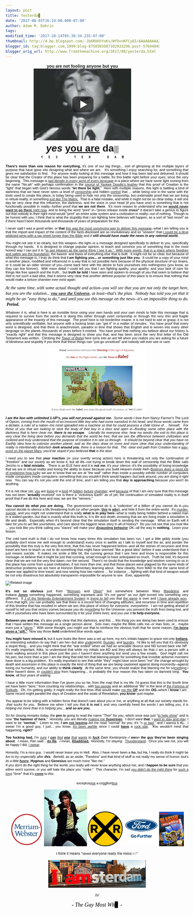 ```yaml
---
layout: post
title: Yesterda▊
date: '2017-08-03T16:19:00.000-07:00'
author: Adam M. Dobrin
tags: 
modified_time: '2017-10-14T05:30:34.235-07:00'
thumbnail: http://4.bp.blogspot.com/-Jb6R86hYoKs/WYOvnNfCy8I/AAAAAAAAAZE/wavWhgWW1DEq9Mv14Xzm4h0yWzPQogRngCK4BGAYYCw/s72-c/image-796056.png
blogger_id: tag:blogger.com,1999:blog-8758503587102933296.post-5769484889365160147
blogger_orig_url: http://www.fromthemachine.org/2017/08/yesterda.html
---
```


<div dir="ltr"><div class="gmail_quote"><div dir="ltr"><div class="gmail_quote"><div dir="ltr"><div style="text-align:center"><b><font face="arial black, sans-serif">you are not fooling anyone but you</font></b></div><div style="text-align:center"><a href="http://meetdaeyeora.fromthemachine.org/x/c?c=1269379&amp;l=bc705bde-0c4f-40d0-8ed6-24828cfe0298&amp;r=ab4f9e3a-b0d2-4af1-bda1-497fe11c1064" class="gmail-m_7076100300235784596playable gmail-playable" target="_blank"><a href="http://4.bp.blogspot.com/-Jb6R86hYoKs/WYOvnNfCy8I/AAAAAAAAAZE/wavWhgWW1DEq9Mv14Xzm4h0yWzPQogRngCK4BGAYYCw/s1600/image-796056.png"><img src="reqs/4.bp.blogspot.com/-Jb6R86hYoKs/WYOvnNfCy8I/AAAAAAAAAZE/wavWhgWW1DEq9Mv14Xzm4h0yWzPQogRngCK4BGAYYCw/s320/image-796056.png"  border="0" alt="" id="BLOGGER_PHOTO_ID_6450192179494308802" /></a></a><b><font size="6" face="arial black, sans-serif"><br></font></b></div><div style="text-align:center"><b><font size="6" face="arial black, sans-serif"><i>yes</i> <a href="http://meetdaeyeora.fromthemachine.org/x/c?c=1269379&amp;l=b17c75e9-92fd-46f5-84c4-e5d17ea219c5&amp;r=ab4f9e3a-b0d2-4af1-bda1-497fe11c1064" target="_blank">you are</a> da</font></b><span style="background-color:rgb(241,241,241);color:rgb(0,0,0);font-family:Verdana,sans-serif;font-size:22px">▒</span></div><div><div style="text-align:center"><font size="1" face="monospace, monospace"><b>Y</b></font><b style="font-family:monospace,monospace;font-size:x-small">   </b><b style="font-family:monospace,monospace;font-size:x-small">E</b><b style="font-family:monospace,monospace;font-size:x-small">   </b><b style="font-family:monospace,monospace;font-size:x-small">S</b><b style="font-family:monospace,monospace;font-size:x-small">  <font color="#ffffff">,</font></b><b style="font-family:monospace,monospace;font-size:x-small"><font color="#ffffff">JUPI</font> </b><b style="font-family:monospace,monospace;font-size:x-small"> T</b><b style="font-family:monospace,monospace;font-size:x-small">   </b><b style="font-family:monospace,monospace;font-size:x-small">E</b><b style="font-family:monospace,monospace;font-size:x-small">   </b><b style="font-family:monospace,monospace;font-size:x-small">R</b><b style="font-family:monospace,monospace;font-size:x-small"> <font color="#ffffff">I</font></b><b style="font-family:monospace,monospace;font-size:x-small"><font color="#ffffff">DA RE</font>  </b><b style="font-family:monospace,monospace;font-size:x-small">D</b><b style="font-family:monospace,monospace;font-size:x-small">   </b><b style="font-family:monospace,monospace;font-size:x-small">A</b><b style="font-family:monospace,monospace;font-size:x-small">   </b><b style="font-family:monospace,monospace;font-size:x-small;background-color:rgb(204,204,204)">M</b></div><div style="text-align:center"><br></div><div class="gmail-m_7076100300235784596m_7246482726343050117gmail_signature" style="text-align:left"><center><div style="width:600px;text-align:justify"><div class="gmail-m_7076100300235784596m_7246482726343050117gmail_signature"><div style="color:rgb(0,0,0)"><div class="gmail-m_7076100300235784596m_7246482726343050117gmail_signature" style="font-size:11px;font-family:Verdana,Arial,Helvetica,sans-serif"><strong>There&#39;s more than one reason for everything,</strong> it&#39;s one of our big things... sort of glimpsing at the multiple layers of purpose that have gone into designing what and where we are.   It&#39;s something I enjoy searching for, and something that gives me satisfaction to find.   For anyone really looking at this message and how it has been laid and delivered, it should be clear that the Creator of this place has been preparing for a battle, for this battle right before your eyes; since the very beginning.  This message is <a href="http://meetdaeyeora.fromthemachine.org/x/c?c=1269379&amp;l=40f41837-0c67-4c22-9340-f4a7521c3f2f&amp;r=ab4f9e3a-b0d2-4af1-bda1-497fe11c1064" target="_blank">laid literally in every word of every language</a> in a place where we have some light coming from the name &quot;No-ah&quot; with perhaps confirmation in the <a href="http://meetdaeyeora.fromthemachine.org/x/c?c=1269379&amp;l=97d5a9a7-1755-4fce-b213-c449448be85a&amp;r=ab4f9e3a-b0d2-4af1-bda1-497fe11c1064" target="_blank">source of Yankee Doodle&#39;s feather</a> that this proof of Creation is the &quot;light&quot; that began with God&#39;s famous words &quot;<strong>let there be light.</strong>&quot;  Here with multiple reasons, this light is battling a kind of darkness that we have never seen--a level of <a href="http://meetdaeyeora.fromthemachine.org/x/c?c=1269379&amp;l=721bff4d-3487-455e-b0c5-4ddcf619a5b8&amp;r=ab4f9e3a-b0d2-4af1-bda1-497fe11c1064" target="_blank">censorship</a> and hidden <a href="http://meetdaeyeora.fromthemachine.org/x/c?c=1269379&amp;l=ec16fc56-e75f-438f-b6aa-dad4c332e216&amp;r=ab4f9e3a-b0d2-4af1-bda1-497fe11c1064" target="_blank">control</a> that ... while being one in the same with the tools used to create this place, is today being used to hide not only the censorship, but undeniable proof that we are living in virtual reality, in something <a href="http://meetdaeyeora.fromthemachine.org/x/c?c=1269379&amp;l=d81ad9f8-1bae-400e-8830-e268cbc74adf&amp;r=ab4f9e3a-b0d2-4af1-bda1-497fe11c1064" target="_blank">just like The Matrix.</a>  That is a fatal mistake, and while it might not be so clear today, it will one day be very clear that this influence, the darkness, and the voice in your head (if you have one) is something that is not functionally possible in reality--further proof that <b>we are not there</b>.  It&#39;s more reason to understand why we <a href="http://meetdaeyeora.fromthemachine.org/x/c?c=1269379&amp;l=691d90b4-48ee-43c1-89ad-2be2d772d155&amp;r=ab4f9e3a-b0d2-4af1-bda1-497fe11c1064"><b>would never want to go there</b> right now</a>, and to bring the word &quot;print&quot; in--&quot;press release inside <strong>cross&quot; </strong>it doesn&#39;t take a genius to figure out that nobody in their right mind would &quot;print&quot; an entire solar system and a civilization in reality--out of nothing.  Though to be honest with you, I think that is what the stupidity that I am fighting here believes will happen, as a sort of &quot;last resort&quot; as if there hasn&#39;t been thousands and thousands of years of preparation for this.</div><div class="gmail-m_7076100300235784596m_7246482726343050117gmail_signature" style="font-size:11px;font-family:Verdana,Arial,Helvetica,sans-serif"><br></div><div class="gmail-m_7076100300235784596m_7246482726343050117gmail_signature" style="font-size:11px;font-family:Verdana,Arial,Helvetica,sans-serif">I never said I was a good writer, or <b>that</b> <a href="http://meetdaeyeora.fromthemachine.org/x/c?c=1269379&amp;l=991559b6-c0dc-471e-a461-2a2d4f81d436&amp;r=ab4f9e3a-b0d2-4af1-bda1-497fe11c1064">this was the most convincing way to deliver this message</a>--what I am telling you is that the import and impact of the content of the facts disclosed are so revolutionary and so &quot;unseen&quot; that <a href="http://meetdaeyeora.fromthemachine.org/x/c?c=1269379&amp;l=691d90b4-48ee-43c1-89ad-2be2d772d155&amp;r=ab4f9e3a-b0d2-4af1-bda1-497fe11c1064">I could be a drug addicted pimp with a rap sheet longer than the Bible</a> and <i>it <b>still should have made the news in any rational world.</b></i></div><div class="gmail-m_7076100300235784596m_7246482726343050117gmail_signature" style="font-size:11px;font-family:Verdana,Arial,Helvetica,sans-serif"> </div><div class="gmail-m_7076100300235784596m_7246482726343050117gmail_signature" style="font-size:11px;font-family:Verdana,Arial,Helvetica,sans-serif">You might not see it so clearly, but this weapon--the light--is a message designed specifically to deliver to you, specifically through my hands.  It is designed to change popular opinion, to teach and convince you of something that in the most honest way I can put it is &quot;<a href="http://meetdaeyeora.fromthemachine.org/x/c?c=1269379&amp;l=d55b942f-b482-4cd4-b42b-26527bba5310&amp;r=ab4f9e3a-b0d2-4af1-bda1-497fe11c1064" target="_blank">to see Heaven as the same thing I see it as.&quot;  With more words, that is a place where freedom and safety are the foundation</a>, the basest  and basis of everything else that is built.  It might not be so clear, but because of what this message is, I truly do think that <strong>I <em>am</em> fighting you... or something just like you</strong>.  It could be a copy of your mind in another place, modified and influenced in a way that is not possible here because of the physical structure of our brains, or it could be an older version of you--come back here with the desire to fuck yourselves into nothingness (you know, so they can live forever).  With more detail I could tell you that I am fighting apathy, your apathy; and your lack of care for things like free speech and the truth... but <strong>truth be told</strong> I have seen and spoken to enough of you that seem to believe <em>that Hell is not such a bad idea</em>, that it seems very clear that another defined purpose of this place is to ensure that nothing that would make a torture chamber <em>ever exist again.</em></div><div class="gmail-m_7076100300235784596m_7246482726343050117gmail_signature" style="font-size:11px;font-family:Verdana,Arial,Helvetica,sans-serif"><em><b><br></b></em></div><div class="gmail-m_7076100300235784596m_7246482726343050117gmail_signature"><em><font face="times new roman, serif">At the same time, with some actual thought and action--you will see that you are not only the target here, but you are the solution... <b><a href="http://meetdaeyeora.fromthemachine.org/x/c?c=1269379&amp;l=78992fc0-a105-4226-b213-70dedc11b355&amp;r=ab4f9e3a-b0d2-4af1-bda1-497fe11c1064">you save the Universe</a></b>, at least--that&#39;s the plan.  Nobody has told you yet that it might be an &quot;easy thing to do,&quot; and until you see this message on the news--it&#39;s an impossible thing to do.  <b>Period.</b></font></em></div><div class="gmail-m_7076100300235784596m_7246482726343050117gmail_signature" style="font-size:11px;font-family:Verdana,Arial,Helvetica,sans-serif"><em> </em></div><div class="gmail-m_7076100300235784596m_7246482726343050117gmail_signature" style="font-size:11px;font-family:Verdana,Arial,Helvetica,sans-serif"><em>Whatever it is, </em>what is here is an invisible force using your own hands and your own minds to hide this message that is required to survive from the world--it is doing this either through overt censorship or through the very thin and fragile appearance of the insanity of this message.  The proof here is not borderline insane, it is not hard to see or grasp; it is not only scientifically verifiable, but anyone with a fucking brain can &quot;get it&quot; in a matter of minutes.  You have proof that every word is designed, and that there is anachronism, paradox in time that shows that English and is woven into every other language on the planet--thousands of years before it existed.  You have proof that nothing you believe about our history is &quot;exactly right&quot; and that this message is designed to show you that, and has been since the very first letter of the Old Testament was written.  Climbing the <em><a href="http://meetdaeyeora.fromthemachine.org/x/c?c=1269379&amp;l=d81ad9f8-1bae-400e-8830-e268cbc74adf&amp;r=ab4f9e3a-b0d2-4af1-bda1-497fe11c1064" target="_blank">Tower of Babel</a></em> here turns into an ant hill when you realize you are asking for a future of blindness and stupidity if you think that these things can &quot;just go unnoticed&quot; and nobody will ever see or care.</div><div class="gmail-m_7076100300235784596m_7246482726343050117gmail_signature" style="font-size:11px;font-family:Verdana,Arial,Helvetica,sans-serif"><br></div><div class="gmail-m_7076100300235784596m_7246482726343050117gmail_signature" style="font-size:11px;font-family:Verdana,Arial,Helvetica,sans-serif;text-align:center"><a href="http://meetdaeyeora.fromthemachine.org/x/c?c=1269379&amp;l=15570370-c484-4e4f-a73b-d92285ea48bf&amp;r=ab4f9e3a-b0d2-4af1-bda1-497fe11c1064"><a href="http://3.bp.blogspot.com/-A7EwTxDuK3E/WYOvnQukznI/AAAAAAAAAZU/Lti-OzFAeIgzBcH6NP9bN3StKKUsS8vEQCK4BGAYYCw/s1600/image-796957.png"><img src="reqs/3.bp.blogspot.com/-A7EwTxDuK3E/WYOvnQukznI/AAAAAAAAAZU/Lti-OzFAeIgzBcH6NP9bN3StKKUsS8vEQCK4BGAYYCw/s320/image-796957.png"  border="0" alt="" id="BLOGGER_PHOTO_ID_6450192180364758642" /></a></a><br></div><div class="gmail-m_7076100300235784596m_7246482726343050117gmail_signature" style="font-size:11px;font-family:Verdana,Arial,Helvetica,sans-serif"> </div><div class="gmail-m_7076100300235784596m_7246482726343050117gmail_signature" style="font-size:11px;font-family:Verdana,Arial,Helvetica,sans-serif"><em><strong>I am the lion with unlimited 1-UP&#39;s, you will not prevail against me.</strong>  Some words I love from Nancy Farmer&#39;s </em>The Lord of Opium<em>, coming from the mouth of an innocent little boy who had some nanodust in his head, and those words came from a dictator, a ruler of a nation--his mind uploaded into a machine so that he could possess a child /clone of ... himself.   For those of you that are looking to stick the body of that boy in a door and open in--flooding some other place with the darkness that is here--hear me, <strong>there is no escape</strong>.   Literally for everyone else, hear my words--the exit to this place is very clear the living door before you demands that the world be free, that we see the difference between civilization and civilized and truly understand that the purpose of creation it to see us through.   It should be beyond clear that you have no Earthly idea how to colonize another planet, and as the days draw on more and more clear that your understanding of reality is intentionally distorted--<strong>look around you</strong>, there is a reason for that.  The  clear exit path from Creation has a <a href="http://meetdaeyeora.fromthemachine.org/x/c?c=1269379&amp;l=d3580738-324a-4e43-9de4-6c30c09f8046&amp;r=ab4f9e3a-b0d2-4af1-bda1-497fe11c1064" target="_blank">way-point on the planet Mars</a>; you&#39;d be stupid if you believed </em><strong>that</strong><em> is the door.</em></div><div class="gmail-m_7076100300235784596m_7246482726343050117gmail_signature" style="font-size:11px;font-family:Verdana,Arial,Helvetica,sans-serif"> </div><div class="gmail-m_7076100300235784596m_7246482726343050117gmail_signature" style="font-size:11px;font-family:Verdana,Arial,Helvetica,sans-serif">I need you to see that <strong>your inaction</strong> (or your overtly wrong action) here is threatening not only the continuation of &quot;freedom&quot; and our society as we know it, but all life--not trying to break down this wall of censorship that the Bible calls Jericho is a <strong>fatal mistake.   </strong>There is an ELE here and it is <strong>not me</strong>, it&#39;s <em>your silence</em>--it&#39;s the possibility of losing knowledge that we are in virtual reality and losing the ability to leave because you build<em> Heaven inside Hell</em>--<a href="http://meetdaeyeora.fromthemachine.org/x/c?c=1269379&amp;l=383349e2-114f-4720-9aa1-00537a823e4e&amp;r=ab4f9e3a-b0d2-4af1-bda1-497fe11c1064" target="_blank">Bostrom does a good job of explaining how luc</a>ky we are to know that we are at &quot;the wall&quot; rather than inside a possibly infinite number of computers inside computers inside computers--something that you wouldn&#39;t think would happen--but look around, <em>you are doing it right now.  </em>You can say it&#39;s not you until the end of time, and I am telling you that <strong>day is approaching</strong> because you won&#39;t do anything.</div><div class="gmail-m_7076100300235784596m_7246482726343050117gmail_signature" style="font-size:11px;font-family:Verdana,Arial,Helvetica,sans-serif"> </div><div class="gmail-m_7076100300235784596m_7246482726343050117gmail_signature" style="font-size:11px;font-family:Verdana,Arial,Helvetica,sans-serif">If it is not clear yet, <a href="http://meetdaeyeora.fromthemachine.org/x/c?c=1269379&amp;l=574ba426-a928-4012-a6cb-85c748d754e0&amp;r=ab4f9e3a-b0d2-4af1-bda1-497fe11c1064" target="_blank">you</a> are <a href="http://meetdaeyeora.fromthemachine.org/x/c?c=1269379&amp;l=48d69a85-6ff4-4da9-90bc-e37e31ba19e0&amp;r=ab4f9e3a-b0d2-4af1-bda1-497fe11c1064" target="_blank">living</a> in a <a href="http://meetdaeyeora.fromthemachine.org/x/c?c=1269379&amp;l=02006393-bafe-47bd-ad6c-ad5e4889e833&amp;r=ab4f9e3a-b0d2-4af1-bda1-497fe11c1064" target="_blank">kind</a> of <em><a href="http://meetdaeyeora.fromthemachine.org/x/c?c=1269379&amp;l=d10b4e48-a2a3-4fb1-bb9c-82795608c66d&amp;r=ab4f9e3a-b0d2-4af1-bda1-497fe11c1064" target="_blank">hidden</a> <a href="http://meetdaeyeora.fromthemachine.org/x/c?c=1269379&amp;l=1e2bafd3-cbf4-46cb-8b9f-8f5322ac441e&amp;r=ab4f9e3a-b0d2-4af1-bda1-497fe11c1064" target="_blank">torture</a> <a href="http://meetdaeyeora.fromthemachine.org/x/c?c=1269379&amp;l=748ea471-a80c-4055-adf6-0f3b29e8835b&amp;r=ab4f9e3a-b0d2-4af1-bda1-497fe11c1064" target="_blank">chamber</a></em>, and <a href="http://meetdaeyeora.fromthemachine.org/x/c?c=1269379&amp;l=2d8ce647-2f61-437d-b0b9-9e4e8ef172c2&amp;r=ab4f9e3a-b0d2-4af1-bda1-497fe11c1064" target="_blank">because</a> of that I am very sure that this message has not been &quot;<strong>actually</strong> received&quot; nor is there a &quot;victorious Earth&quot; as of yet, the continuation of simulated reality is in itself proof that if we do this here and now, we are the &quot;winners.&quot;</div><div class="gmail-m_7076100300235784596m_7246482726343050117gmail_signature" style="font-size:11px;font-family:Verdana,Arial,Helvetica,sans-serif"> </div><div class="gmail-m_7076100300235784596m_7246482726343050117gmail_signature" style="font-size:11px;font-family:Verdana,Arial,Helvetica,sans-serif"><strong>You cannot do what <em>you are</em> doing.</strong>  The government cannot do it, a &quot;collective&#39; of a billion of you cannot do it--you cannot decide to silence a life threatening truth (or <i>other people</i>, <b><a href="http://meetdaeyeora.fromthemachine.org/x/c?c=1269379&amp;l=7e458dfc-b4c1-46e1-bea3-fe8ede8d217e&amp;r=ab4f9e3a-b0d2-4af1-bda1-497fe11c1064">this</a> is <a href="http://meetdaeyeora.fromthemachine.org/x/c?c=1269379&amp;l=d793a70e-56c3-4f63-bedd-1c3fb872cffe&amp;r=ab4f9e3a-b0d2-4af1-bda1-497fe11c1064">why</a></b>), and hide it from the entire world.  It&#39;s <a href="http://meetdaeyeora.fromthemachine.org/x/c?c=1269379&amp;l=b5fca632-29e6-49f6-812f-108d88e7ca6a&amp;r=ab4f9e3a-b0d2-4af1-bda1-497fe11c1064">murder-suicide</a>, and you might not understand that is really <b>what is in play here</b>--what is really being hidden behind a naked man in a walled garden--but that is exactly what this truth is, it is life and death--knowing that we are living inside a simulation is life and death.  Especially when it&#39;s beyond clear that the simulation itself is sending the message.  What on Earth will it take for you to act like yourselves, and care about the biggest news story in all of history?  Do you not see that you look like ... you look like you think calling you &quot;slaves&quot; will make your <b><a href="http://meetdaeyeora.fromthemachine.org/x/c?c=1269379&amp;l=8103baf0-a8f3-4514-be04-68168cb11391&amp;r=ab4f9e3a-b0d2-4af1-bda1-497fe11c1064">disgusting behavior</a></b> OK--all the way to <b>nothing.  </b>Learn your lesson.</div><div class="gmail-m_7076100300235784596m_7246482726343050117gmail_signature" style="font-size:11px;font-family:Verdana,Arial,Helvetica,sans-serif"> </div><div class="gmail-m_7076100300235784596m_7246482726343050117gmail_signature" style="font-size:11px;font-family:Verdana,Arial,Helvetica,sans-serif">The cold hard truth is that I do not know how many times this simulation has been run, I get a little giddy inside (you probably don&#39;t know me well enough to understand) every once in awhile as I talk to myself and the air, and ponder the possibility that this truly is the very first time, that this has never happened before--and all the stories of recursion and time travel are here to teach us not to do something that might have seemed &quot;like a good idea&quot; before it was understood that it just means suicide.  It makes me smile a little bit, the cunning genius that I see here and know is responsible for this message--to believe that it might be just that cunning, smart enough to have anticipated so much.  Truth be told, it&#39;s beyond clear that we are not the very first dawn--nor the second.  There&#39;s no doubt that the knowledge and wisdom coming to us in this place has come from a past civilization, if not more than one; and that those places were plagued by the same kinds of destructive problems we are here at Horizon Elementary learning about.  New clearity, from MAD to the the same kind of insane war applied to time travel; and now seeing how two nations ... for instance ... fighting with <em>that </em>kind of weapon would be not only disastrous but absolutely transparent--impossible for anyone to see.  Ever, apparently.</div><div class="gmail-m_7076100300235784596m_7246482726343050117gmail_signature" style="font-size:11px;font-family:Verdana,Arial,Helvetica,sans-serif"><br></div><div class="gmail-m_7076100300235784596m_7246482726343050117gmail_signature" style="font-size:11px;font-family:Verdana,Arial,Helvetica,sans-serif"><img src="reqs/media.jrn.com/images/b99468706z.1_20150325102230_000_geeafl3i.1-0.jpg" alt="Related image" width="598" height="395" style="margin-right: 0px;"><br><br></div><div class="gmail-m_7076100300235784596m_7246482726343050117gmail_signature" style="font-size:11px;font-family:Verdana,Arial,Helvetica,sans-serif"><strong>It&#39;s not so obvious </strong>just from &quot;<a href="http://meetdaeyeora.fromthemachine.org/x/c?c=1269379&amp;l=764710ea-4ea7-45d3-89cb-bf9d6daf96f4&amp;r=ab4f9e3a-b0d2-4af1-bda1-497fe11c1064" target="_blank">Momsen</a> and <a href="http://meetdaeyeora.fromthemachine.org/x/c?c=1269379&amp;l=a70281c8-c664-468e-bab3-c4df0bff91ef&amp;r=ab4f9e3a-b0d2-4af1-bda1-497fe11c1064" target="_blank">Olsen</a>&quot; but somewhere between Mary <a href="http://meetdaeyeora.fromthemachine.org/x/c?c=1269379&amp;l=ec16fc56-e75f-438f-b6aa-dad4c332e216&amp;r=ab4f9e3a-b0d2-4af1-bda1-497fe11c1064" target="_blank">Magdeline</a> and Indiana <strong><a href="http://meetdaeyeora.fromthemachine.org/x/c?c=1269379&amp;l=a70281c8-c664-468e-bab3-c4df0bff91ef&amp;r=ab4f9e3a-b0d2-4af1-bda1-497fe11c1064" target="_blank">Jones</a></strong> something happened, something important--and &quot;it&#39;s not game&quot; as <em>our light</em> turned into something very different.  It <a href="http://meetdaeyeora.fromthemachine.org/x/c?c=1269379&amp;l=67ab8185-6f9c-4af5-a7c4-593ac718b531&amp;r=ab4f9e3a-b0d2-4af1-bda1-497fe11c1064" target="_blank">J of the Nintendo Entertainment System</a> is <em><a href="http://meetdaeyeora.fromthemachine.org/x/c?c=1269379&amp;l=cee7ad10-3c3b-4948-8844-f62479199bd9&amp;r=ab4f9e3a-b0d2-4af1-bda1-497fe11c1064" target="_blank">trying to tell</a> you</em> that <a href="http://meetdaeyeora.fromthemachine.org/x/c?c=1269379&amp;l=ec16fc56-e75f-438f-b6aa-dad4c332e216&amp;r=ab4f9e3a-b0d2-4af1-bda1-497fe11c1064" target="_blank">the game</a> is over and <a href="http://meetdaeyeora.fromthemachine.org/x/c?c=1269379&amp;l=40f41837-0c67-4c22-9340-f4a7521c3f2f&amp;r=ab4f9e3a-b0d2-4af1-bda1-497fe11c1064" target="_blank">I have already won</a>.  From that light, you can probably see that there is a record here of changing attitudes, and recursion in time and repetition of this timeline that has resulted in where we are--this place of <em>victory for everyone, everywhere</em>.  I am not getting ahead of myself to tell you that victory comes because <em>you do so<a href="http://meetdaeyeora.fromthemachine.org/x/c?c=1269379&amp;l=a1ee5c19-4fb2-409a-9e9b-b6c6b5745067&amp;r=ab4f9e3a-b0d2-4af1-bda1-497fe11c1064" target="_blank">meth</a>ing</em> for the Universe--you prevent the truth from being lost, and with it yourselves who have been surrounded by it for your entire lives; and you use it <strong>to help everyone.</strong></div><div class="gmail-m_7076100300235784596m_7246482726343050117gmail_signature" style="font-size:11px;font-family:Verdana,Arial,Helvetica,sans-serif"><strong> </strong></div><div class="gmail-m_7076100300235784596m_7246482726343050117gmail_signature" style="font-size:11px;font-family:Verdana,Arial,Helvetica,sans-serif"><strong>Between you and me, </strong>it&#39;s also pretty clear that this darkness, and this ... this thing you are doing has been used to ensure that I have written this message as a single person alone.  Solo man; maybe the Bible calls me--or Han Solo, or... maybe even just a &quot;<a href="http://meetdaeyeora.fromthemachine.org/x/c?c=1269379&amp;l=87054f49-d845-4c57-ba02-91bf52f29b89&amp;r=ab4f9e3a-b0d2-4af1-bda1-497fe11c1064" target="_blank">stone</a>.&quot;  With some thought, you might use that to reinforce the obvious truth that for some reason, <strong><a href="http://meetdaeyeora.fromthemachine.org/x/c?c=1269379&amp;l=d55b942f-b482-4cd4-b42b-26527bba5310&amp;r=ab4f9e3a-b0d2-4af1-bda1-497fe11c1064" target="_blank">I&#39;m being given a &quot;gift.&quot;</a></strong>  Now say those <strong>bold</strong> underlined blue words again.</div><div class="gmail-m_7076100300235784596m_7246482726343050117gmail_signature" style="font-size:11px;font-family:Verdana,Arial,Helvetica,sans-serif"> </div><div class="gmail-m_7076100300235784596m_7246482726343050117gmail_signature" style="font-size:11px;font-family:Verdana,Arial,Helvetica,sans-serif"><strong>You might have missed it,</strong> but it sure looks like there was a set up here, my ex&#39;s initials happen to grace not only <strong><a href="http://meetdaeyeora.fromthemachine.org/x/c?c=1269379&amp;l=a70281c8-c664-468e-bab3-c4df0bff91ef&amp;r=ab4f9e3a-b0d2-4af1-bda1-497fe11c1064" target="_blank">Indiana</a></strong>, an interesting solution--to say that I am her--but also <a href="http://meetdaeyeora.fromthemachine.org/x/c?c=1269379&amp;l=40551e7a-e1b9-4c92-8094-91a9c5f87f0c&amp;r=ab4f9e3a-b0d2-4af1-bda1-497fe11c1064" target="_blank">under</a>world, <a href="http://meetdaeyeora.fromthemachine.org/x/c?c=1269379&amp;l=b2c127c0-f674-4d24-9fdb-2aae01ab6ff7&amp;r=ab4f9e3a-b0d2-4af1-bda1-497fe11c1064" target="_blank">thunder</a>, and <a href="http://meetdaeyeora.fromthemachine.org/x/c?c=1269379&amp;l=184ffd52-4104-4533-aa32-d4ebffcdf4b1&amp;r=ab4f9e3a-b0d2-4af1-bda1-497fe11c1064" target="_blank">laundry</a>.  I&#39;d like to tell you that it&#39;s obviously a stupid thing... and you might think that the &quot;war ended&quot; when we had an amicable divorce and ND turned back into NP.  It&#39;s really important, folks, to understand that while my initials are AD and they will always be that--I am a person with a brain walking around in this place just like you--I haven&#39;t done anything but send you a few emails.  <em>God</em> might call me his <em>pen</em>, but more than a pen I am the thing that told him that blaming people for something that invisible airborne monsters have done is a big problem.  It&#39;s really important to see that while &quot;they&quot; might have once been &quot;me&quot; the change wrought by <i>death</i> and <i>ascension</i> in this place is exactly the kind of thing that we are being cautioned against doing incorrectly--against losing our humanity, and our ability to <b>think clearly</b>.  At the same time, you should realize that blaming me for so<a href="http://meetdaeyeora.fromthemachine.org/x/c?c=1269379&amp;l=a1ee5c19-4fb2-409a-9e9b-b6c6b5745067&amp;r=ab4f9e3a-b0d2-4af1-bda1-497fe11c1064" target="_blank">meth</a>ing I either haven&#39;t done, or <a href="http://meetdaeyeora.fromthemachine.org/x/c?c=1269379&amp;l=b8dcf784-c792-49bc-83b9-c9e52a452f86&amp;r=ab4f9e3a-b0d2-4af1-bda1-497fe11c1064" target="_blank">couldn&#39;t stop</a> from happening... is probably the true reason this has taken so damned long.  <strong>You know</strong>, all four years of waiting.  </div><div class="gmail-m_7076100300235784596m_7246482726343050117gmail_signature" style="font-size:11px;font-family:Verdana,Arial,Helvetica,sans-serif"> </div><div class="gmail-m_7076100300235784596m_7246482726343050117gmail_signature" style="font-size:11px;font-family:Verdana,Arial,Helvetica,sans-serif">I have a little more information than I&#39;ve given you so far, from the map that is my life, I&#39;d guess that this is the fourth time we have been &quot;bere,&quot; from counting my relationships... with <a href="http://meetdaeyeora.fromthemachine.org/x/c?c=1269379&amp;l=9357b89b-dd78-44b2-a4fc-f728c841009b&amp;r=ab4f9e3a-b0d2-4af1-bda1-497fe11c1064" target="_blank">two people</a> and an additional &quot;life&quot; in the land of <a href="http://meetdaeyeora.fromthemachine.org/x/c?c=1269379&amp;l=a1ee5c19-4fb2-409a-9e9b-b6c6b5745067&amp;r=ab4f9e3a-b0d2-4af1-bda1-497fe11c1064" target="_blank">the Fortress of Solitude</a>.  Oh, I&#39;m getting giddy, it might really the first time--that would make <a href="http://meetdaeyeora.fromthemachine.org/x/c?c=1269379&amp;l=d7400ca1-d535-4dcd-93c1-6060ebb86b97&amp;r=ab4f9e3a-b0d2-4af1-bda1-497fe11c1064">me the <strong>OP</strong></a> and <i>the </i><strong><i>OG</i>--</strong>which I <strong>know</strong> I am.  Same record might parallel the days of Creation and the seals of Revelation, <strong>you know</strong>--just maybe.</div><div class="gmail-m_7076100300235784596m_7246482726343050117gmail_signature" style="font-size:11px;font-family:Verdana,Arial,Helvetica,sans-serif"> </div><div class="gmail-m_7076100300235784596m_7246482726343050117gmail_signature" style="font-size:11px;font-family:Verdana,Arial,Helvetica,sans-serif">You appear to be siding with a hidden force that doesn&#39;t care about you or me, or anything at all that our society stands for--<em>that sucks for you.  </em>Believe me when I tell you that <strong>it is not I</strong><em>, </em>and very carefully heed the words I am telling you, <em>it is helping me more than it is helping you... <strong>and so are you.</strong></em></div><div class="gmail-m_7076100300235784596m_7246482726343050117gmail_signature" style="font-size:11px;font-family:Verdana,Arial,Helvetica,sans-serif"> </div></div><div class="gmail-m_7076100300235784596m_7246482726343050117gmail_signature" style="color:rgb(0,0,0);font-size:11px;font-family:Verdana,Arial,Helvetica,sans-serif">So for closing remarks today, the <strong>pen</strong> <strong>is</strong> going to read the name &quot;Thor&quot; for you, which once was just &quot;<a href="http://meetdaeyeora.fromthemachine.org/x/c?c=1269379&amp;l=68ba55ad-2eed-499a-a809-954a65e927c3&amp;r=ab4f9e3a-b0d2-4af1-bda1-497fe11c1064" target="_blank">to help shine</a>&quot; and is now &quot;<strong>the hammer of here.</strong>&quot;  Honestly, you are <em>literally</em> <a href="http://meetdaeyeora.fromthemachine.org/x/c?c=1269379&amp;l=691d90b4-48ee-43c1-89ad-2be2d772d155&amp;r=ab4f9e3a-b0d2-4af1-bda1-497fe11c1064" target="_blank">making me <strong>Superman</strong></a>.  I don&#39;t want <strong>that</strong>, I <a href="http://meetdaeyeora.fromthemachine.org/x/c?c=1269379&amp;l=09238fbd-5234-4b12-8695-c28b61a345db&amp;r=ab4f9e3a-b0d2-4af1-bda1-497fe11c1064" target="_blank">want to stay and play</a>, I want to be &quot;<strong>normal</strong>.&quot;  <i>Listen</i> to me,<strong> I am <a href="http://meetdaeyeora.fromthemachine.org/x/c?c=1269379&amp;l=767551d3-9f9c-494d-8c9e-87571423548f&amp;r=ab4f9e3a-b0d2-4af1-bda1-497fe11c1064" target="_blank">not leaving</a>--</strong>let me read &quot;normal&quot; for you, it&#39;s &quot;n <a href="http://meetdaeyeora.fromthemachine.org/x/c?c=1269379&amp;l=67995a67-4a1c-4e11-9b7e-9b428d8359c3&amp;r=ab4f9e3a-b0d2-4af1-bda1-497fe11c1064" target="_blank">or bad</a>,&quot; and I wanna b AL.  I swear I&#39;m a good guy, I just... you know, <a href="http://meetdaeyeora.fromthemachine.org/x/c?c=1269379&amp;l=b1bd4bc4-d4cc-46a5-9c74-1cf855f6890b&amp;r=ab4f9e3a-b0d2-4af1-bda1-497fe11c1064" target="_blank">it&#39;s been awhile</a> since I could <strong><a href="http://meetdaeyeora.fromthemachine.org/x/c?c=1269379&amp;l=0fa54ae8-a8cc-4f5e-b4c4-541611ae22d2&amp;r=ab4f9e3a-b0d2-4af1-bda1-497fe11c1064" target="_blank">bang</a></strong> a <a href="http://meetdaeyeora.fromthemachine.org/x/c?c=1269379&amp;l=764710ea-4ea7-45d3-89cb-bf9d6daf96f4&amp;r=ab4f9e3a-b0d2-4af1-bda1-497fe11c1064" target="_blank">rock star</a>.  <strong><em>Y</em></strong>ou wouldn&#39;t mind that happening, <strong><em>right?</em></strong></div><div class="gmail-m_7076100300235784596m_7246482726343050117gmail_signature" style="color:rgb(0,0,0);font-size:11px;font-family:Verdana,Arial,Helvetica,sans-serif"><strong><em> </em></strong></div><div class="gmail-m_7076100300235784596m_7246482726343050117gmail_signature" style="color:rgb(0,0,0);font-size:11px;font-family:Verdana,Arial,Helvetica,sans-serif"><strong>Too fucking bad, </strong><em>I&#39;m <a href="http://meetdaeyeora.fromthemachine.org/x/c?c=1269379&amp;l=6decea01-665c-415c-a3c5-0ce14ce2e237&amp;r=ab4f9e3a-b0d2-4af1-bda1-497fe11c1064">sure</a> I <a href="http://meetdaeyeora.fromthemachine.org/x/c?c=1269379&amp;l=b35a41df-ffbd-490d-bd71-83b9f386c196&amp;r=ab4f9e3a-b0d2-4af1-bda1-497fe11c1064" target="_blank"><strong>can</strong></a> <a href="http://meetdaeyeora.fromthemachine.org/x/c?c=1269379&amp;l=81eeca54-3b7a-4d59-906b-6a98fd640fff&amp;r=ab4f9e3a-b0d2-4af1-bda1-497fe11c1064" target="_blank">find</a> <a href="http://meetdaeyeora.fromthemachine.org/x/c?c=1269379&amp;l=3822a75f-0991-4218-b911-11c710a822be&amp;r=ab4f9e3a-b0d2-4af1-bda1-497fe11c1064" target="_blank"><b>one</b></a> <a href="http://meetdaeyeora.fromthemachine.org/x/c?c=1269379&amp;l=2a535013-f577-485d-ae2c-20805319b599&amp;r=ab4f9e3a-b0d2-4af1-bda1-497fe11c1064" target="_blank">that</a> <a href="http://meetdaeyeora.fromthemachine.org/x/c?c=1269379&amp;l=a73a4290-2552-4018-a283-5d3d3ea271f4&amp;r=ab4f9e3a-b0d2-4af1-bda1-497fe11c1064" target="_blank">wants</a> to <a href="http://meetdaeyeora.fromthemachine.org/x/c?c=1269379&amp;l=62df314f-f75a-41ef-b4d0-3c792ed030b8&amp;r=ab4f9e3a-b0d2-4af1-bda1-497fe11c1064" target="_blank"><b>fuck</b></a> Dark Kenterprize--I <b>me</b>an </em><strong>the guy they&#39;ve been singing about</strong><em>.  I mean, Pan said... </em><strong><a href="http://meetdaeyeora.fromthemachine.org/x/c?c=1269379&amp;l=112438da-a92d-48c3-acdd-35cef875d2fd&amp;r=ab4f9e3a-b0d2-4af1-bda1-497fe11c1064" target="_blank">do Ra</a></strong><em>.  I mean, </em><strong><a href="http://meetdaeyeora.fromthemachine.org/x/c?c=1269379&amp;l=61dbeb2c-4b3f-47d4-bcaf-4d917c63490c&amp;r=ab4f9e3a-b0d2-4af1-bda1-497fe11c1064" target="_blank">Abaddoad.</a>  </strong>Honestly, <em>I&#39;m staying</em>.  <a href="http://meetdaeyeora.fromthemachine.org/x/c?c=1269379&amp;l=b2c127c0-f674-4d24-9fdb-2aae01ab6ff7&amp;r=ab4f9e3a-b0d2-4af1-bda1-497fe11c1064" target="_blank">Thunderstand</a><em>. </em> Once you see me, you will be happy I did, <a href="http://meetdaeyeora.fromthemachine.org/x/c?c=1269379&amp;l=7fb1bdc1-cb44-43fa-b616-b4964e00f2a8&amp;r=ab4f9e3a-b0d2-4af1-bda1-497fe11c1064" target="_blank">I swear</a>.</div><div class="gmail-m_7076100300235784596m_7246482726343050117gmail_signature" style="color:rgb(0,0,0);font-size:11px;font-family:Verdana,Arial,Helvetica,sans-serif"> </div><div class="gmail-m_7076100300235784596m_7246482726343050117gmail_signature" style="color:rgb(0,0,0);font-size:11px"><font face="Verdana, Arial, Helvetica, sans-serif">Honestly, I&#39;m a nice guy.  I would never leave you in Hell.  Also, I have never been a </font><b style="font-family:Verdana,Arial,Helvetica,sans-serif">ho,</b><font face="Verdana, Arial, Helvetica, sans-serif"> but Ha, I really do think it might be </font><i style="font-family:Verdana,Arial,Helvetica,sans-serif">fun to try--especially after <b>this</b>.  Behold, </i><font face="Verdana, Arial, Helvetica, sans-serif">as an aside, &quot;Pandora&quot; and that kind of stuff is not really my sense of humor--but&#39;s </font><i><font face="Verdana, Arial, Helvetica, sans-serif">its a little </font><a href="http://meetdaeyeora.fromthemachine.org/x/c?c=1269379&amp;l=03677561-a140-4e43-9a29-e28ca1c7e91f&amp;r=ab4f9e3a-b0d2-4af1-bda1-497fe11c1064"><font face="comic sans ms, sans-serif"><b>funny</b></font></a></i><font face="Verdana, Arial, Helvetica, sans-serif">, </font><b style="font-family:Verdana,Arial,Helvetica,sans-serif">Hyginus</b><font face="Verdana, Arial, Helvetica, sans-serif"> and </font><b style="font-family:Verdana,Arial,Helvetica,sans-serif">Genesius</b><font face="Verdana, Arial, Helvetica, sans-serif"> are much more &quot;like me.&quot;  </font></div><div class="gmail-m_7076100300235784596m_7246482726343050117gmail_signature" style="color:rgb(0,0,0);font-size:11px"><font face="Verdana, Arial, Helvetica, sans-serif">If you don&#39;t do the right thing for the world, you really will never know anything about me; and I <b>happen to be sure</b> that you either won&#39;t survive, or you will hate the place you &quot;make.&quot;  This character, I&#39;m sad </font><a href="http://meetdaeyeora.fromthemachine.org/x/c?c=1269379&amp;l=1dc476f1-b79d-4330-9acd-a855fdf3a03a&amp;r=ab4f9e3a-b0d2-4af1-bda1-497fe11c1064" style="font-family:Verdana,Arial,Helvetica,sans-serif">you didn&#39;t do the right thing</a><font face="Verdana, Arial, Helvetica, sans-serif"> for </font><a href="http://meetdaeyeora.fromthemachine.org/x/c?c=1269379&amp;l=ffeb9ed0-6667-462b-8d4d-70e264ccddf2&amp;r=ab4f9e3a-b0d2-4af1-bda1-497fe11c1064" style="font-family:Verdana,Arial,Helvetica,sans-serif">such a long</a> &quot;<font face="comic sans ms, sans-serif">time</font>&quot;<font face="Verdana, Arial, Helvetica, sans-serif"> that it&#39;s </font><b style="font-family:Verdana,Arial,Helvetica,sans-serif"><a href="http://meetdaeyeora.fromthemachine.org/x/c?c=1269379&amp;l=45017695-d58c-4e2e-aa90-eb53a9fb7292&amp;r=ab4f9e3a-b0d2-4af1-bda1-497fe11c1064">come</a></b><font face="Verdana, Arial, Helvetica, sans-serif"> to </font><i><font face="comic sans ms, sans-serif">this</font></i><font face="Verdana, Arial, Helvetica, sans-serif">.</font></div><div class="gmail-m_7076100300235784596m_7246482726343050117gmail_signature" style="color:rgb(0,0,0);font-size:11px"><font face="Verdana, Arial, Helvetica, sans-serif"><br></font></div><div class="gmail-m_7076100300235784596m_7246482726343050117gmail_signature" style="text-align:center"><font face="arial black, sans-serif"><font color="#000000"><span style="font-size:11px">exceptus<a href="http://meetdaeyeora.fromthemachine.org/x/c?c=1269379&amp;l=96075060-c720-47cb-ba3c-7b00eb603f6e&amp;r=ab4f9e3a-b0d2-4af1-bda1-497fe11c1064">que</a> a co<u>nd</u>itori<a href="http://meetdaeyeora.fromthemachine.org/x/c?c=1269379&amp;l=8c279a30-6b4e-4948-a61d-071d9944dafd&amp;r=ab4f9e3a-b0d2-4af1-bda1-497fe11c1064">bus</a></span></font><br></font></div><div class="gmail-m_7076100300235784596m_7246482726343050117gmail_signature" style="text-align:center;color:rgb(0,0,0);font-size:11px"><br></div><div class="gmail-m_7076100300235784596m_7246482726343050117gmail_signature" style="text-align:center;color:rgb(0,0,0);font-size:11px"><img src="reqs/assets2.merriam-webster.com/mw/static/app-standalone-images/MW_logo.png" alt="Merriam-Webster Logo" width="108" height="110" style="margin-right: 0px;"> <a href="http://1.bp.blogspot.com/-KiCO_p3ggxU/WYOvoFkDclI/AAAAAAAAAZg/bwHWSbDWei4VBH8Or-aeitSofi7hAqwxwCK4BGAYYCw/s1600/image-700204.jpeg"><img src="reqs/1.bp.blogspot.com/-KiCO_p3ggxU/WYOvoFkDclI/AAAAAAAAAZg/bwHWSbDWei4VBH8Or-aeitSofi7hAqwxwCK4BGAYYCw/s320/image-700204.jpeg"  border="0" alt="" id="BLOGGER_PHOTO_ID_6450192194547708498" /></a> <img src="reqs/www.up.com/cs/groups/public/@uprr/documents/digitalmedia/up_img_round_rrxing.png" alt="Image result for railroad crossing" width="114" height="114" style="font-size: small; color: rgb(34, 34, 34); margin-right: 0px;"> <img src="reqs/pbs.twimg.com/profile_images/839910514289426433/BxTIsgFj_400x400.jpg" alt="Image result for ford" style="font-size: small; color: rgb(34, 34, 34); margin-right: 0px;" width="117" height="117"><img src="reqs/upload.wikimedia.org/wikipedia/en/9/99/Blaster_Master_boxart.jpg" alt="Image result for master blaster" style="font-size: small; color: rgb(34, 34, 34); margin-right: 0px;" width="81" height="113"></div><div class="gmail-m_7076100300235784596m_7246482726343050117gmail_signature" style="text-align:center;color:rgb(0,0,0);font-size:11px"><br></div><div class="gmail-m_7076100300235784596m_7246482726343050117gmail_signature" style="text-align:center;font-size:11px"><span style="color:rgb(0,0,0)">I think it means &quot;<font face="comic sans ms, sans-serif">street</font> everyone really the mess</span><font color="#999999">iah</font><font color="#000000">&quot;</font></div><div class="gmail-m_7076100300235784596m_7246482726343050117gmail_signature" style="text-align:center;color:rgb(0,0,0);font-size:11px"><br></div><div class="gmail-m_7076100300235784596m_7246482726343050117gmail_signature" style="text-align:center;color:rgb(0,0,0);font-size:11px"><a href="http://3.bp.blogspot.com/-heyiUsILOpo/WYOvoauAW5I/AAAAAAAAAZs/FtGds4zrYhcVkFEp4nMeh2EG1IfAbRIxgCK4BGAYYCw/s1600/image-700822.png"><img src="reqs/3.bp.blogspot.com/-heyiUsILOpo/WYOvoauAW5I/AAAAAAAAAZs/FtGds4zrYhcVkFEp4nMeh2EG1IfAbRIxgCK4BGAYYCw/s320/image-700822.png"  border="0" alt="" id="BLOGGER_PHOTO_ID_6450192200226593682" /></a><br></div><div class="gmail-m_7076100300235784596m_7246482726343050117gmail_signature" style="text-align:center;color:rgb(0,0,0);font-size:11px"><br></div><div class="gmail-m_7076100300235784596m_7246482726343050117gmail_signature" style="text-align:center;color:rgb(0,0,0);font-size:11px">/s/</div><div class="gmail-m_7076100300235784596m_7246482726343050117gmail_signature" style="color:rgb(0,0,0);font-size:11px"><font face="Verdana, Arial, Helvetica, sans-serif"><br></font></div><div class="gmail-m_7076100300235784596m_7246482726343050117gmail_signature" style="text-align:center"><font size="4" face="times new roman, serif"><font style="font-style:italic;color:rgb(0,0,0)">- The Guy Most Wh</font><font color="#000000">▊ -</font></font></div></div></div></center></div></div></div></div>  </div><div hspace="streak-pt-mark" style="text-align:center;max-height:1px"><img alt="" style="width: 0px; max-height: 0px; overflow: hidden;" src="reqs/mailfoogae.appspot.com/t?sender=aYWRhbUBmcm9tdGhlbWFjaGluZS5vcmc%3D&amp;type=zerocontent&amp;guid=71321ed1-58ef-4e89-a97b-368107de3efc"><font color="#ffffff" size="1">ᐧ </font></div><div hspace="streak-pt-mark" style="max-height:1px"><font color="#ffffff" size="1"><br></font></div><div hspace="streak-pt-mark" style="max-height:1px"><font color="#ffffff" size="1"><br></font></div></div><br>  </div>  <img height="0" width="0" src="reqs/meetdaeyeora.fromthemachine.org/x/o?u=ab4f9e3a-b0d2-4af1-bda1-497fe11c1064&amp;c=1269379">  